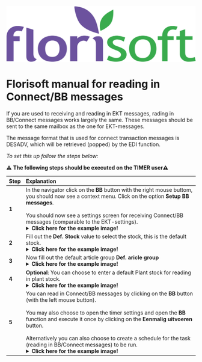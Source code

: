 <img src="../../fslogo.png" alt="Florisoft Corporate Logo">

# Florisoft manual for reading in Connect/BB messages

If you are used to receiving and reading in EKT messages, rading in BB/Connect messages works largely the same. These messages should be sent to the same mailbox as the one for EKT-messages.

The message format that is used for connect transaction messages is DESADV, which will be retrieved (popped) by the EDI function.

*To set this up follow the steps below:*

:warning: **The following steps should be executed on the TIMER user**:warning:

|Step|Explanation|
|:--|:--|
|**1**|In the navigator click on the **BB** button with the right mouse buttom, you should now see a context menu. Click on the option **Setup BB messages**.<br><br>You should now see a settings screen for receiving Connect/BB messages (comparable to the EKT-settings).<details><summary><b>Click here for the example image!</b></summary><img src="Media/EN/1.png"></details>|
|**2**|Fill out the **Def. Stock** value to select the stock, this is the default stock. <details><summary><b>Click here for the example image!</b></summary><img src="Media/EN/2.png"></details> |
|**3**|Now fill out the default article group **Def. aricle group**<details><summary><b>Click here for the example image!</b></summary><img src="Media/EN/3.png"></details>|
|**4**|**Optional**: You can choose to enter a default Plant stock for reading in plant stock. <details><summary><b>Click here for the example image!</b></summary><img src="Media/EN/4.png"></details>|
|**5**|You can read in Connect/BB messages by clicking on the **BB** button (with the left mouse button).<Br><br>You may also choose to open the timer settings and open the **BB** function and execute it once by clicking on the **Eenmalig uitvoeren** button.<Br><Br>Alternatively you can also choose to create a schedule for the task (reading in BB/Connect messages) to be run.<details><summary><b>Click here for the example image!</b></summary><img src="Media/EN/5.png"></details>|